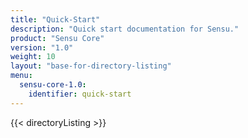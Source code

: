 ```yaml
---
title: "Quick-Start"
description: "Quick start documentation for Sensu."
product: "Sensu Core"
version: "1.0"
weight: 10
layout: "base-for-directory-listing"
menu:
  sensu-core-1.0:
    identifier: quick-start
---
```


{{< directoryListing >}}

